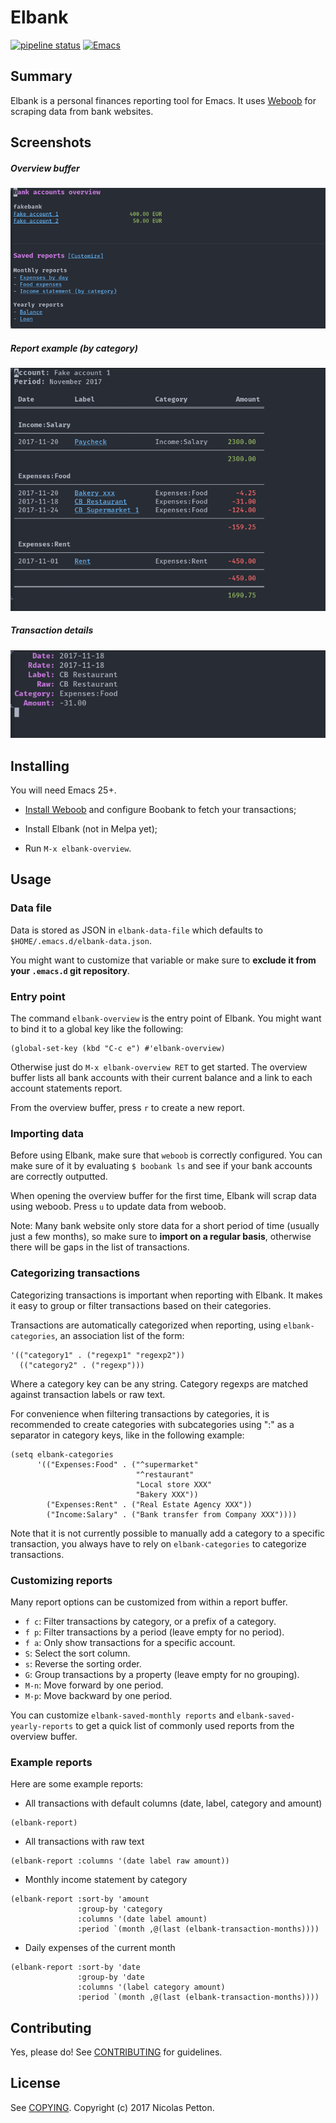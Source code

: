 # Elbank 
[![pipeline status](https://gitlab.petton.fr/nico/elbank/badges/master/pipeline.svg)](https://gitlab.petton.fr/nico/elbank/commits/master) 
[![Emacs](https://img.shields.io/badge/Emacs-25-8e44bd.svg)](https://www.gnu.org/software/emacs/)

## Summary

Elbank is a personal finances reporting tool for Emacs.  It uses
[Weboob](https://weboob.org) for scraping data from bank websites.

## Screenshots

##### Overview buffer

![Overview](screenshots/overview.png)

##### Report example (by category)

![Report](screenshots/report-example.png)

##### Transaction details

![Transaction](screenshots/transaction-details.png)

## Installing

You will need Emacs 25+.

- [Install Weboob](http://weboob.org/install) and configure Boobank to fetch
  your transactions;
  
- Install Elbank (not in Melpa yet);

- Run `M-x elbank-overview`.

## Usage

### Data file

Data is stored as JSON in `elbank-data-file` which defaults to
`$HOME/.emacs.d/elbank-data.json`. 

You might want to customize that variable or make sure to **exclude it from your
`.emacs.d` git repository**.

### Entry point

The command `elbank-overview` is the entry point of Elbank.  You might want to
bind it to a global key like the following:

```emacs-lisp
(global-set-key (kbd "C-c e") #'elbank-overview)
```

Otherwise just do `M-x elbank-overview RET` to get started.  The overview buffer
lists all bank accounts with their current balance and a link to each account
statements report.

From the overview buffer, press `r` to create a new report.

### Importing data

Before using Elbank, make sure that `weboob` is correctly configured.  You can
make sure of it by evaluating `$ boobank ls` and see if your bank accounts are
correctly outputted.

When opening the overview buffer for the first time, Elbank will scrap data
using weboob.  Press `u` to update data from weboob.

Note: Many bank website only store data for a short period of time (usually just
a few months), so make sure to **import on a regular basis**, otherwise there
will be gaps in the list of transactions.

### Categorizing transactions

Categorizing transactions is important when reporting with Elbank.  It makes it
easy to group or filter transactions based on their categories.

Transactions are automatically categorized when reporting, using
`elbank-categories`, an association list of the form:

```emacs-lisp
'(("category1" . ("regexp1" "regexp2"))
  (("category2" . ("regexp")))
```

Where a category key can be any string.  Category regexps are matched against
transaction labels or raw text.

For convenience when filtering transactions by categories, it is recommended to
create categories with subcategories using ":" as a separator in category keys,
like in the following example:

```emacs-lisp
(setq elbank-categories
      '(("Expenses:Food" . ("^supermarket" 
                            "^restaurant" 
                            "Local store XXX" 
                            "Bakery XXX"))
        ("Expenses:Rent" . ("Real Estate Agency XXX"))
        ("Income:Salary" . ("Bank transfer from Company XXX"))))
```

Note that it is not currently possible to manually add a category to a specific
transaction, you always have to rely on `elbank-categories` to categorize
transactions.

### Customizing reports

Many report options can be customized from within a report buffer.

- `f c`: Filter transactions by category, or a prefix of a category.
- `f p`: Filter transactions by a period (leave empty for no period).
- `f a`: Only show transactions for a specific account.
- `S`: Select the sort column.
- `s`: Reverse the sorting order.
- `G`: Group transactions by a property (leave empty for no grouping).
- `M-n`: Move forward by one period.
- `M-p`: Move backward by one period.

You can customize `elbank-saved-monthly reports` and
`elbank-saved-yearly-reports` to get a quick list of commonly used reports from
the overview buffer.

### Example reports

Here are some example reports:

- All transactions with default columns (date, label, category and amount)
```elisp
(elbank-report)
```

- All transactions with raw text
```elisp
(elbank-report :columns '(date label raw amount))
```
- Monthly income statement by category
```elisp
(elbank-report :sort-by 'amount
               :group-by 'category
               :columns '(date label amount)
               :period `(month ,@(last (elbank-transaction-months))))
```
- Daily expenses of the current month
```elisp
(elbank-report :sort-by 'date
               :group-by 'date
               :columns '(label category amount)
               :period `(month ,@(last (elbank-transaction-months))))
```

## Contributing

Yes, please do! See [CONTRIBUTING][] for guidelines.

## License

See [COPYING][]. Copyright (c) 2017 Nicolas Petton.


[CONTRIBUTING]: ./CONTRIBUTING.md
[COPYING]: ./COPYING
